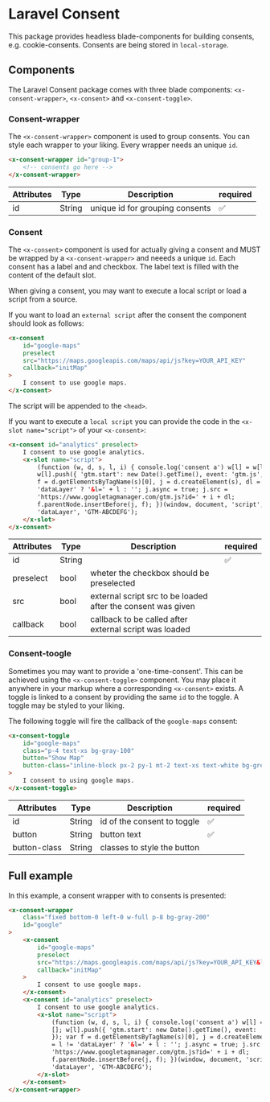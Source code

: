 # Laravel Consent

This package provides headless blade-components for building consents, e.g. cookie-consents.
Consents are being stored in `local-storage`.

## Components

The Laravel Consent package comes with three blade components: `<x-consent-wrapper>`, `<x-consent>` and `<x-consent-toggle>`.

### Consent-wrapper

The `<x-consent-wrapper>` component is used to group consents. You can style each wrapper to your liking. Every wrapper needs an unique `id`.

```html
<x-consent-wrapper id="group-1">
    <!-- consents go here -->
</x-consent-wrapper>
```

| Attributes | Type   | Description                     | required |
| ---------- | ------ | ------------------------------- | -------- |
| id         | String | unique id for grouping consents | ✅       |

### Consent

The `<x-consent>` component is used for actually giving a consent and MUST be wrapped by a `<x-consent-wrapper>` and neeeds a unique `id`.
Each consent has a label and and checkbox. The label text is filled with the content of the default slot.

When giving a consent, you may want to execute a local script or load a script from a source.

If you want to load an `external script` after the consent the component should look as follows:

```html
<x-consent
    id="google-maps"
    preselect
    src="https://maps.googleapis.com/maps/api/js?key=YOUR_API_KEY"
    callback="initMap"
>
    I consent to use google maps.
</x-consent>
```

The script will be appended to the `<head>`.

If you want to execute a `local script` you can provide the code in the `<x-slot name="script">` of your `<x-consent>`:

```html
<x-consent id="analytics" preselect>
    I consent to use google analytics.
    <x-slot name="script">
        (function (w, d, s, l, i) { console.log('consent a') w[l] = w[l] || [];
        w[l].push({ 'gtm.start': new Date().getTime(), event: 'gtm.js', }); var
        f = d.getElementsByTagName(s)[0], j = d.createElement(s), dl = l !=
        'dataLayer' ? '&l=' + l : ''; j.async = true; j.src =
        'https://www.googletagmanager.com/gtm.js?id=' + i + dl;
        f.parentNode.insertBefore(j, f); })(window, document, 'script',
        'dataLayer', 'GTM-ABCDEFG');
    </x-slot>
</x-consent>
```

| Attributes | Type   | Description                                                  | required |
| ---------- | ------ | ------------------------------------------------------------ | -------- |
| id         | String |                                                              | ✅       |
| preselect  | bool   | wheter the checkbox should be preselected                    |          |
| src        | bool   | external script src to be loaded after the consent was given |          |
| callback   | bool   | callback to be called after external script was loaded       |          |

### Consent-toogle

Sometimes you may want to provide a 'one-time-consent'. This can be achieved using the `<x-consent-toggle>` component. You may place it anywhere in your markup where a corresponding `<x-consent>` exists. A toggle is linked to a consent by providing the same `id` to the toggle. A toggle may be styled to your liking.

The following toggle will fire the callback of the `google-maps` consent:

```html
<x-consent-toggle
    id="google-maps"
    class="p-4 text-xs bg-gray-100"
    button="Show Map"
    button-class="inline-block px-2 py-1 mt-2 text-xs text-white bg-green-400 rounded-md cursor-pointer"
>
    I consent to using google maps.
</x-consent-toggle>
```

| Attributes   | Type   | Description                 | required |
| ------------ | ------ | --------------------------- | -------- |
| id           | String | id of the consent to toggle | ✅       |
| button       | String | button text                 | ✅       |
| button-class | String | classes to style the button |          |

## Full example

In this example, a consent wrapper with to consents is presented:

```html
<x-consent-wrapper
    class="fixed bottom-0 left-0 w-full p-8 bg-gray-200"
    id="google"
>
    <x-consent
        id="google-maps"
        preselect
        src="https://maps.googleapis.com/maps/api/js?key=YOUR_API_KEY&libraries=places"
        callback="initMap"
    >
        I consent to use google maps.
    </x-consent>
    <x-consent id="analytics" preselect>
        I consent to use google analytics.
        <x-slot name="script">
            (function (w, d, s, l, i) { console.log('consent a') w[l] = w[l] ||
            []; w[l].push({ 'gtm.start': new Date().getTime(), event: 'gtm.js',
            }); var f = d.getElementsByTagName(s)[0], j = d.createElement(s), dl
            = l != 'dataLayer' ? '&l=' + l : ''; j.async = true; j.src =
            'https://www.googletagmanager.com/gtm.js?id=' + i + dl;
            f.parentNode.insertBefore(j, f); })(window, document, 'script',
            'dataLayer', 'GTM-ABCDEFG');
        </x-slot>
    </x-consent>
</x-consent-wrapper>
```
